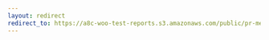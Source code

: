 ```yaml
---
layout: redirect
redirect_to: https://a8c-woo-test-reports.s3.amazonaws.com/public/pr-merge/40011/e2e/index.html
---
```

